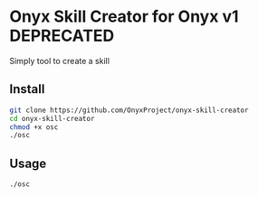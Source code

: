 # Onyx Skill Creator for Onyx v1 DEPRECATED

Simply tool to create a skill


## Install

```bash
git clone https://github.com/OnyxProject/onyx-skill-creator
cd onyx-skill-creator
chmod +x osc
./osc
```

## Usage

```bash
./osc
```

